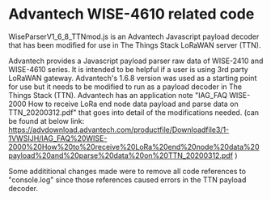 # Advantech WISE-4610 related code 

WiseParserV1_6_8_TTNmod.js is an Advantech Javascript payload decoder that has been modified for use in The Things Stack LoRaWAN server (TTN). 

Advantech provides a Javascript payload parser raw data of WISE-2410 and WISE-4610 series. It is intended to be helpful if a user is using 3rd party LoRaWAN gateway.
Advantech's 1.6.8 version was used as a starting point for use but it needs to be modified to run as a payload decoder in The Things Stack (TTN). Advantech has
an application note "IAG_FAQ WISE-2000 How to receive LoRa end node data payload and parse data on TTN_20200312.pdf" that goes into detail of the modifications needed.
(can be found at below link:
https://advdownload.advantech.com/productfile/Downloadfile3/1-1VWSIJH/IAG_FAQ%20WISE-2000%20How%20to%20receive%20LoRa%20end%20node%20data%20payload%20and%20parse%20data%20on%20TTN_20200312.pdf  )

Some addititional changes made were to remove all code references to "console.log" since those references caused errors in the TTN payload decoder.
